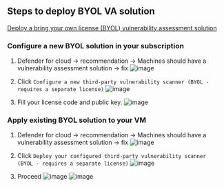 ## Steps to deploy BYOL VA solution
[Deploy a bring your own license (BYOL) vulnerability assessment solution](https://learn.microsoft.com/en-us/azure/defender-for-cloud/deploy-vulnerability-assessment-byol-vm)

### Configure a new BYOL solution in your subscription
1. Defender for cloud -> recommendation -> Machines should have a vulnerability assessment solution -> fix
![image](https://user-images.githubusercontent.com/96930989/213363188-c2164819-4b1e-4ac3-8362-c21c0f00025a.png)

2. Click `Configure a new third-party vulnerability scanner (BYOL - requires a separate license)`
![image](https://user-images.githubusercontent.com/96930989/213363249-0c70bfe7-f470-432f-9457-46f7cacbd8c3.png)

3. Fill your license code and public key.
![image](https://user-images.githubusercontent.com/96930989/213363258-3e164de5-cb0a-46f1-95cb-03ccc3d90dc7.png)


### Apply existing BYOL solution to your VM
1. Defender for cloud -> recommendation -> Machines should have a vulnerability assessment solution -> fix
![image](https://user-images.githubusercontent.com/96930989/213363188-c2164819-4b1e-4ac3-8362-c21c0f00025a.png)

2. Click `Deploy your configured third-party vulnerability scanner (BYOL - requires a separate license)`
![image](https://user-images.githubusercontent.com/96930989/213401669-3849db98-948e-4589-a811-28f6e957aa37.png)

3. Proceed
![image](https://user-images.githubusercontent.com/96930989/213401810-322c0d88-f07b-484f-98e1-1e8693599c39.png)
![image](https://user-images.githubusercontent.com/96930989/213401867-b0541c27-dee3-4127-b28d-126a576154cf.png)
